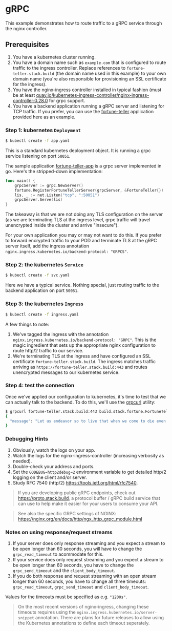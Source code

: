 # gRPC

This example demonstrates how to route traffic to a gRPC service through the
nginx controller.

## Prerequisites

1. You have a kubernetes cluster running.
2. You have a domain name such as `example.com` that is configured to route
   traffic to the ingress controller.  Replace references to
   `fortune-teller.stack.build` (the domain name used in this example) to your
   own domain name (you're also responsible for provisioning an SSL certificate
   for the ingress).
3. You have the nginx-ingress controller installed in typical fashion (must be
   at least
   [quay.io/kubernetes-ingress-controller/nginx-ingress-controller:0.28.0](https://quay.io/kubernetes-ingress-controller/nginx-ingress-controller)
   for grpc support.
4. You have a backend application running a gRPC server and listening for TCP
   traffic.  If you prefer, you can use the
   [fortune-teller](https://github.com/kubernetes/ingress-nginx/tree/master/images/grpc-fortune-teller)
   application provided here as an example.

### Step 1: kubernetes `Deployment`

```sh
$ kubectl create -f app.yaml
```

This is a standard kubernetes deployment object.  It is running a grpc service
listening on port `50051`.

The sample application
[fortune-teller-app](https://github.com/kubernetes/ingress-nginx/tree/master/images/grpc-fortune-teller)
is a grpc server implemented in go. Here's the stripped-down implementation:

```go
func main() {
	grpcServer := grpc.NewServer()
	fortune.RegisterFortuneTellerServer(grpcServer, &FortuneTeller{})
	lis, _ := net.Listen("tcp", ":50051")
	grpcServer.Serve(lis)
}
```

The takeaway is that we are not doing any TLS configuration on the server (as we
are terminating TLS at the ingress level, grpc traffic will travel unencrypted
inside the cluster and arrive "insecure").

For your own application you may or may not want to do this.  If you prefer to
forward encrypted traffic to your POD and terminate TLS at the gRPC server
itself, add the ingress annotation `nginx.ingress.kubernetes.io/backend-protocol: "GRPCS"`.

### Step 2: the kubernetes `Service`

```sh
$ kubectl create -f svc.yaml
```

Here we have a typical service. Nothing special, just routing traffic to the
backend application on port `50051`.

### Step 3: the kubernetes `Ingress`

```sh
$ kubectl create -f ingress.yaml
```

A few things to note:

1. We've tagged the ingress with the annotation
   `nginx.ingress.kubernetes.io/backend-protocol: "GRPC"`.  This is the magic
   ingredient that sets up the appropriate nginx configuration to route http/2
   traffic to our service.
1. We're terminating TLS at the ingress and have configured an SSL certificate
   `fortune-teller.stack.build`.  The ingress matches traffic arriving as
   `https://fortune-teller.stack.build:443` and routes unencrypted messages to
   our kubernetes service.

### Step 4: test the connection

Once we've applied our configuration to kubernetes, it's time to test that we
can actually talk to the backend.  To do this, we'll use the
[grpcurl](https://github.com/fullstorydev/grpcurl) utility:

```sh
$ grpcurl fortune-teller.stack.build:443 build.stack.fortune.FortuneTeller/Predict
{
  "message": "Let us endeavor so to live that when we come to die even the undertaker will be sorry.\n\t\t-- Mark Twain, \"Pudd'nhead Wilson's Calendar\""
}
```

### Debugging Hints

1. Obviously, watch the logs on your app.
2. Watch the logs for the nginx-ingress-controller (increasing verbosity as
   needed).
3. Double-check your address and ports.
4. Set the `GODEBUG=http2debug=2` environment variable to get detailed http/2
   logging on the client and/or server.
5. Study RFC 7540 (http/2) <https://tools.ietf.org/html/rfc7540>.

> If you are developing public gRPC endpoints, check out
> https://proto.stack.build, a protocol buffer / gRPC build service that can use
> to help make it easier for your users to consume your API.

> See also the specific GRPC settings of NGINX: https://nginx.org/en/docs/http/ngx_http_grpc_module.html

### Notes on using response/request streams

1. If your server does only response streaming and you expect a stream to be open longer than 60 seconds, you will have to change the `grpc_read_timeout` to acommodate for this.
2. If your service does only request streaming and you expect a stream to be open longer than 60 seconds, you have to change the
`grpc_send_timeout` and the `client_body_timeout`.
3. If you do both response and request streaming with an open stream longer than 60 seconds, you have to change all three timeouts: `grpc_read_timeout`, `grpc_send_timeout` and `client_body_timeout`.

Values for the timeouts must be specified as e.g. `"1200s"`.

> On the most recent versions of nginx-ingress, changing these timeouts requires using the `nginx.ingress.kubernetes.io/server-snippet` annotation. There are plans for future releases to allow using the Kubernetes annotations to define each timeout seperately.
